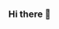 ### Hi there 👋

<!--
**NahomTemesgen7/NahomTemesgen7** is a ✨ _special_ ✨ repository because its `README.md` (this file) appears on your GitHub profile.

Here are some ideas to get you started:
